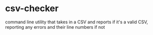 csv-checker
===========

command line utility that takes in a CSV and reports if it's a valid CSV, reporting any errors and their line numbers if not
